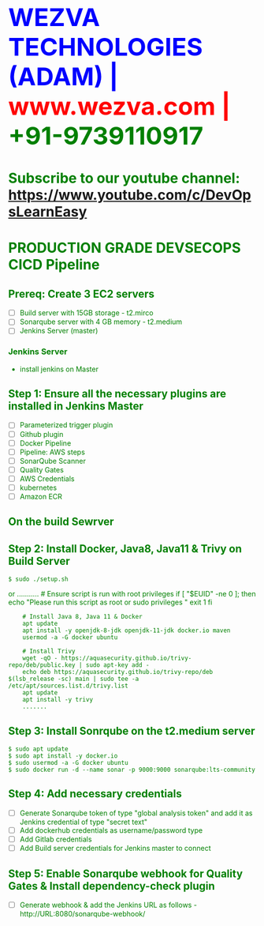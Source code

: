 
<html><body><h1 style="font-size:50px;color:blue;">WEZVA TECHNOLOGIES (ADAM) | <font style="color:red;"> www.wezva.com | <font style="color:green;"> +91-9739110917 </h1>
<h1> Subscribe to our youtube channel: 
<a href="https://www.youtube.com/c/DevOpsLearnEasy">https://www.youtube.com/c/DevOpsLearnEasy</a> </h1>
</body></html>


# PRODUCTION GRADE DEVSECOPS CICD Pipeline

## Prereq: Create 3 EC2 servers
- [ ] Build server with 15GB storage - t2.mirco
- [ ] Sonarqube server with 4 GB memory - t2.medium
- [ ] Jenkins Server (master)
###  Jenkins Server
- install jenkins on Master
## Step 1: Ensure all the necessary plugins are installed in Jenkins Master
- [ ] Parameterized trigger plugin
- [ ] Github plugin
- [ ] Docker Pipeline
- [ ] Pipeline: AWS steps
- [ ] SonarQube Scanner
- [ ] Quality Gates
- [ ] AWS Credentials
- [ ] kubernetes
- [ ] Amazon ECR
## On the build Sewrver

## Step 2: Install Docker, Java8, Java11 & Trivy on Build Server
```
$ sudo ./setup.sh
```
or 
...........
        # Ensure script is run with root privileges
        if [ "$EUID" -ne 0 ]; then
        echo "Please run this script as root or sudo privileges "
        exit 1
        fi


        # Install Java 8, Java 11 & Docker
        apt update
        apt install -y openjdk-8-jdk openjdk-11-jdk docker.io maven
        usermod -a -G docker ubuntu

        # Install Trivy
        wget -qO - https://aquasecurity.github.io/trivy-repo/deb/public.key | sudo apt-key add -
        echo deb https://aquasecurity.github.io/trivy-repo/deb $(lsb_release -sc) main | sudo tee -a /etc/apt/sources.list.d/trivy.list
        apt update
        apt install -y trivy
        .......

## Step 3: Install Sonrqube on the t2.medium server
```
$ sudo apt update
$ sudo apt install -y docker.io
$ sudo usermod -a -G docker ubuntu
$ sudo docker run -d --name sonar -p 9000:9000 sonarqube:lts-community
```

## Step 4: Add necessary credentials
- [ ] Generate Sonarqube token of type "global analysis token" and add it as Jenkins credential of type "secret text"
- [ ] Add dockerhub credentials as username/password type
- [ ] Add Gitlab credentials 
- [ ] Add Build server credentials for Jenkins master to connect

## Step 5: Enable Sonarqube webhook for Quality Gates & Install dependency-check plugin
- [ ] Generate webhook & add the Jenkins URL as follows - http://URL:8080/sonarqube-webhook/



